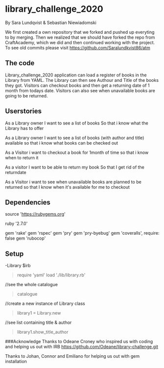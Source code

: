 # library_challenge_2020
By Sara Lundqvist & Sebastian Niewiadomski

We first created a own repository that we forked and pushed up everyting to by merging.
Then we realized that we should have forked the repo from CraftAcademy, which we did and then continued working with the project.
To see old commits please visit https://github.com/Saralundkvist86/atm


## The code
Library_challenge_2020 application can load a register of books in the Library from YAML. The Library can then see Authour and Title of the books they got.
Visitors can checkout books and then get a returning date of 1 month from todays date.
Visitors can also see when unavailable books are going to be returned.


## Userstories
As a Library owner
I want to see a list of books 
So that i know what the Library has to offer

As a Library owner
I want to see a list of books (with author and title) available 
so that i know what books can be checked out

As a Visitor
i want to checkout a book for 1month of time
so that i know when to return it

As a visitor
I want to be able to return my book
So that I get rid of the returndate

As a Visitor
i want to see when unavailable books are planned to be returned
so that I know when it's available for me to checkout

## Dependencies
source 'https://rubygems.org'

ruby '2.7.0'

gem 'rake'
gem 'rspec'
gem 'pry'
gem 'pry-byebug'
gem 'coveralls', require: false
gem 'rubocop'


## Setup
-Library
$irb
>require 'yaml'
>load './lib/library.rb'

//see the whole catalogue
>catalogue

//create a new instance of Library class
>library1 = Library.new

//see list containing title & author
>library1.show_title_author 

###Acknowledge
Thanks to Odeane Croney who inspired us with coding and helping us out with IRB
https://github.com/Odeane/library-challenge.git

Thanks to Johan, Connor and Emiliano for helping us out with gem installation

